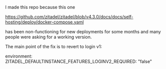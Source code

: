 I made this repo because this one 

https://github.com/zitadel/zitadel/blob/v4.3.0/docs/docs/self-hosting/deploy/docker-compose.yaml

has been non-functioning for new deployments for some months and many people were asking for a working version. 

The main point of the fix is to revert to login v1:

environment:
  ZITADEL_DEFAULTINSTANCE_FEATURES_LOGINV2_REQUIRED: "false"

